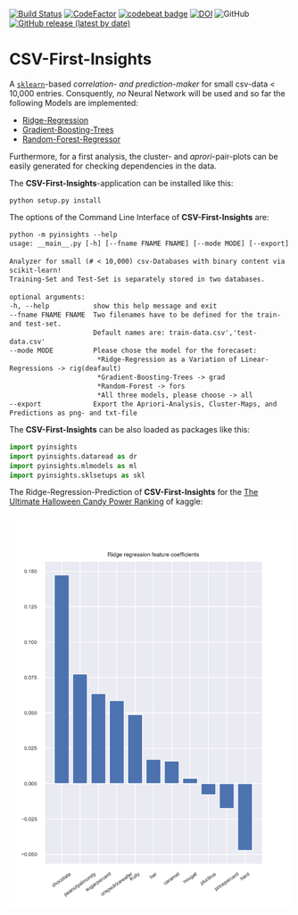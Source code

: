 [![Build Status](https://travis-ci.com/Anselmoo/csv_first_insight.svg?branch=master)](https://travis-ci.com/Anselmoo/csv_first_insight)
[![CodeFactor](https://www.codefactor.io/repository/github/anselmoo/csv_first_insight/badge)](https://www.codefactor.io/repository/github/anselmoo/csv_first_insight)
[![codebeat badge](https://codebeat.co/badges/7cfcb1a6-8106-4022-bf22-575f2171c1fc)](https://codebeat.co/projects/github-com-anselmoo-csv_first_insight-master)
[![DOI](https://zenodo.org/badge/207603311.svg)](https://zenodo.org/badge/latestdoi/207603311)
![GitHub](https://img.shields.io/github/license/Anselmoo/csv_first_insight)
[![GitHub release (latest by date)](https://img.shields.io/github/v/release/Anselmoo/csv_first_insight)](https://github.com/Anselmoo/csv_first_insight/releases)
# CSV-First-Insights
A [`sklearn`](https://scikit-learn.org/stable/index.html)-based *correlation- and prediction-maker* for small csv-data < 10,000 entries. Consquently, *no* Neural Network will be used and so far the following Models are implemented:

- [Ridge-Regression](https://scikit-learn.org/stable/modules/generated/sklearn.linear_model.Ridge.html)
- [Gradient-Boosting-Trees](https://scikit-learn.org/stable/modules/generated/sklearn.ensemble.GradientBoostingRegressor.html)
- [Random-Forest-Regressor](https://scikit-learn.org/stable/modules/generated/sklearn.ensemble.RandomForestRegressor.html)

Furthermore, for a first analysis, the cluster- and *aprori*-pair-plots can be easily generated for checking dependencies in the data.

The **CSV-First-Insights**-application can be installed like this:

    python setup.py install
 
The options of the Command Line Interface of **CSV-First-Insights** are:

    python -m pyinsights --help
    usage: __main__.py [-h] [--fname FNAME FNAME] [--mode MODE] [--export]

    Analyzer for small (# < 10,000) csv-Databases with binary content via scikit-learn! 
    Training-Set and Test-Set is separately stored in two databases.

    optional arguments:
    -h, --help           show this help message and exit
    --fname FNAME FNAME  Two filenames have to be defined for the train- and test-set. 
                         Default names are: train-data.csv','test-data.csv'
    --mode MODE          Please chose the model for the forecaset: 
                          *Ridge-Regression as a Variation of Linear-Regressions -> rig(deafault) 
                          *Gradient-Boosting-Trees -> grad 
                          *Random-Forest -> fors 
                          *All three models, please choose -> all
    --export             Export the Apriori-Analysis, Cluster-Maps, and Predictions as png- and txt-file

The **CSV-First-Insights** can be also loaded as packages like this:
```python
import pyinsights
import pyinsights.dataread as dr
import pyinsights.mlmodels as ml
import pyinsights.sklsetups as skl
```

The Ridge-Regression-Prediction of **CSV-First-Insights** for the [The Ultimate Halloween Candy Power Ranking](https://www.kaggle.com/fivethirtyeight/the-ultimate-halloween-candy-power-ranking) of kaggle:

![](https://github.com/Anselmoo/csv_first_insight/blob/master/docs/DecissionBar_ridge_reg_prediction.png)
